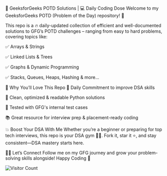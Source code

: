 🚀 GeeksforGeeks POTD Solutions | 💻 Daily Coding Dose
Welcome to my GeeksforGeeks POTD (Problem of the Day) repository! 🌟

This repo is a 🔥 daily-updated collection of efficient and well-documented solutions to GFG’s POTD challenges – ranging from easy to hard problems, covering topics like:

✅ Arrays & Strings

✅ Linked Lists & Trees

✅ Graphs & Dynamic Programming

✅ Stacks, Queues, Heaps, Hashing & more...

🎯 Why You’ll Love This Repo
📅 Daily Commitment to improve DSA skills

🧠 Clean, optimized & readable Python solutions

🧪 Tested with GFG's internal test cases

📚 Great resource for interview prep & placement-ready coding

💥 Boost Your DSA With Me
Whether you’re a beginner or preparing for top tech interviews, this repo is your DSA gym 🏋️‍♂️. Fork it, star it ⭐, and stay consistent—DSA mastery starts here.

👨‍💻 Let’s Connect
Follow me on my GFG journey and grow your problem-solving skills alongside!
Happy Coding 💚


![Visitor Count](https://hits.seeyoufarm.com/api/count/incr/badge.svg?url=https://github.com/amitkhotele/GeeksforGeeks-POTD&count_bg=%2379C83D&title_bg=%23555555&icon=github.svg&title=visits&edge_flat=false)

